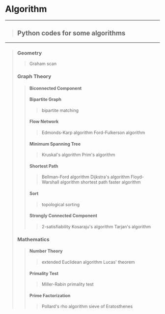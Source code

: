 # Algorithm

***
> ## Python codes for some algorithms
***
> ### Geometry
> > Graham scan
>
> ### Graph Theory
> > #### Biconnected Component
> > #### Bipartite Graph
> > > bipartite matching
> > #### Flow Network
> > > Edmonds-Karp algorithm
> > > Ford-Fulkerson algorithm
> > #### Minimum Spanning Tree
> > > Kruskal's algorithm
> > > Prim's algorithm
> > #### Shortest Path
> > > Bellman-Ford algorithm
> > > Dijkstra's algorithm
> > > Floyd-Warshall algorithm
> > > shortest path faster algorithm
> > #### Sort
> > > topological sorting
> > #### Strongly Connected Component
> > > 2-satisfiability
> > > Kosaraju's algorithm
> > > Tarjan's algorithm
>
> ### Mathematics
> > #### Number Theory
> > > extended Euclidean algorithm
> > > Lucas' theorem
> > #### Primality Test
> > > Miller-Rabin primality test
> > #### Prime Factorization
> > > Pollard's rho algorithm
> > > sieve of Eratosthenes
